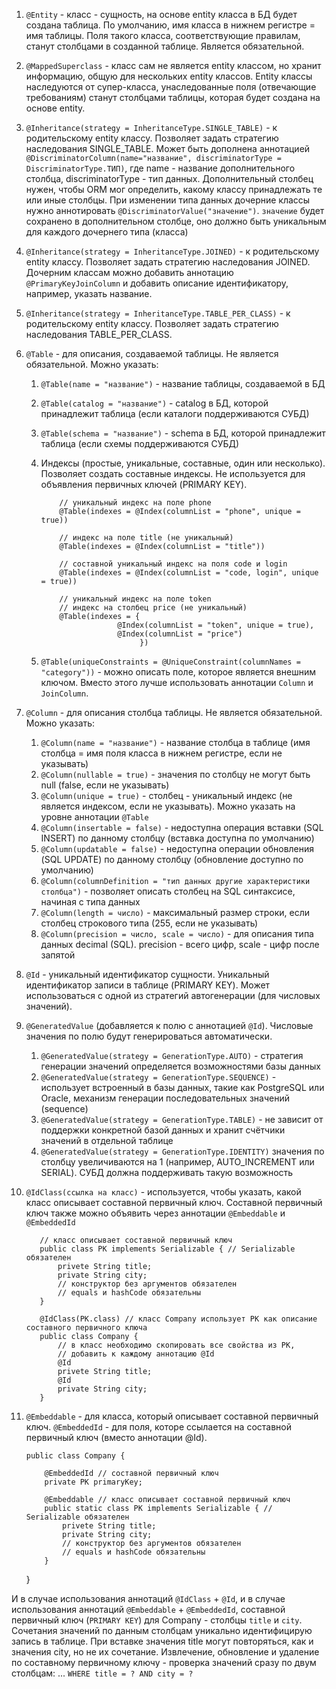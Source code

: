 1. `@Entity` - класс - сущность, на основе entity класса в БД будет создана таблица. По умолчанию, имя класса в нижнем
   регистре = имя таблицы. Поля такого класса, соответствующие правилам, станут столбцами в созданной таблице. Является
   обязательной.

2. `@MappedSuperclass` - класс сам не является entity классом, но хранит информацию, общую для нескольких entity
   классов.
   Entity классы наследуются от супер-класса, унаследованные поля (отвечающие требованиям) станут столбцами таблицы,
   которая будет создана на основе entity.
3. `@Inheritance(strategy = InheritanceType.SINGLE_TABLE)` - к родительскому entity классу. Позволяет задать стратегию
   наследования SINGLE_TABLE. Может быть дополнена
   аннотацией `@DiscriminatorColumn(name="название", discriminatorType = DiscriminatorType.ТИП)`, где name - название
   дополнительного столбца, discriminatorType - тип данных. Дополнительный столбец нужен, чтобы ORM мог определить,
   какому классу принадлежать те или иные столбцы. При изменении типа данных дочерние классы нужно аннотировать
   `@DiscriminatorValue("значение")`. `значение` будет сохранено в дополнительном столбце, оно должно быть уникальным
   для каждого дочернего типа (класса)
4. `@Inheritance(strategy = InheritanceType.JOINED)` - к родительскому entity классу. Позволяет задать стратегию
   наследования JOINED. Дочерним классам можно добавить аннотацию `@PrimaryKeyJoinColumn` и добавить описание
   идентификатору, например, указать название.
5. `@Inheritance(strategy = InheritanceType.TABLE_PER_CLASS)` - к родительскому entity классу. Позволяет задать
   стратегию наследования TABLE_PER_CLASS.

6. `@Table` - для описания, создаваемой таблицы. Не является обязательной. Можно указать:

    1) `@Table(name = "название")` - название таблицы, создаваемой в БД
    2) `@Table(catalog = "название")` - catalog в БД, которой принадлежит таблица (если каталоги поддерживаются СУБД)
    3) `@Table(schema = "название")` - schema в БД, которой принадлежит таблица (если схемы поддерживаются СУБД)
    4) Индексы (простые, уникальные, составные, один или несколько). Позволяет создать составные индексы. Не
       используется
       для объявления первичных ключей (PRIMARY KEY).

               // уникальный индекс на поле phone
               @Table(indexes = @Index(columnList = "phone", unique = true)) 

               // индекс на поле title (не уникальный) 
               @Table(indexes = @Index(columnList = "title")) 

               // составной уникальный индекс на поля code и login
               @Table(indexes = @Index(columnList = "code, login", unique = true)) 

               // уникальный индекс на поле token
               // индекс на столбец price (не уникальный) 
               @Table(indexes = {
                            @Index(columnList = "token", unique = true),
                            @Index(columnList = "price")
                                 })

    5) `@Table(uniqueConstraints = @UniqueConstraint(columnNames = "category"))` - можно описать поле, которое является
       внешним ключом. Вместо этого лучше использовать аннотации `Column` и `JoinColumn`.

7. `@Column` - для описания столбца таблицы. Не является обязательной. Можно указать:
    1) `@Column(name = "название")` - название столбца в таблице (имя столбца = имя поля класса в нижнем регистре, если
       не указывать)
    2) `@Column(nullable = true)` - значения по столбцу не могут быть null (false, если не указывать)
    3) `@Column(unique = true)` - столбец - уникальный индекс (не является индексом, если не указывать). Можно указать
       на уровне аннотации `@Table`
    4) `@Column(insertable = false)` - недоступна операция вставки (SQL INSERT) по данному столбцу (вставка доступна по
       умолчанию)
    5) `@Column(updatable = false)` - недоступна операции обновления (SQL UPDATE) по данному столбцу (обновление
       доступно по умолчанию)
    6) `@Column(columnDefinition = "тип данных другие характеристики столбца")` - позволяет описать столбец на SQL
       синтаксисе, начиная с типа данных
    7) `@Column(length = число)` - максимальный размер строки, если столбец строкового типа (255, если не указывать)
    8) `@Column(precision = число, scale = число)` - для описания типа данных decimal (SQL). precision - всего цифр,
       scale - цифр после запятой

8. `@Id` - уникальный идентификатор сущности. Уникальный идентификатор записи в таблице (PRIMARY KEY). Может
   использоваться с одной из стратегий автогенерации (для числовых значений).
9. `@GeneratedValue` (добавляется к полю с аннотацией `@Id`). Числовые значения по полю будут генерироваться
   автоматически.
    1) `@GeneratedValue(strategy = GenerationType.AUTO)` - стратегия генерации значений определяется возможностями базы
       данных
    2) `@GeneratedValue(strategy = GenerationType.SEQUENCE)` - использует встроенный в базы данных, такие как PostgreSQL
       или Oracle, механизм генерации последовательных значений (sequence)
    3) `@GeneratedValue(strategy = GenerationType.TABLE)` - не зависит от поддержки конкретной базой данных и хранит
       счётчики значений в отдельной таблице
    4) `@GeneratedValue(strategy = GenerationType.IDENTITY)` значения по столбцу увеличиваются на 1 (например,
       AUTO_INCREMENT или SERIAL). СУБД должна поддерживать такую возможность

10. `@IdClass(ссылка на класс)` - используется, чтобы указать, какой класс описывает составной первичный ключ. Составной
    первичный ключ также можно объявить через аннотации `@Embeddable` и `@EmbeddedId`


           // класс описывает составной первичный ключ
           public class PK implements Serializable { // Serializable обязателен
               privete String title;
               private String city;
               // конструктор без аргументов обязателен
               // equals и hashCode обязательны
           }
        
           @IdClass(PK.class) // класс Company использует PK как описание составного первичного ключа
           public class Company {
               // в класс необходимо скопировать все свойства из PK,
               // добавить к каждому аннотацию @Id
               @Id
               privete String title;
               @Id    
               private String city;
           }

11. `@Embeddable` - для класса, который описывает составной первичный ключ. `@EmbeddedId` - для поля, которе ссылается
    на составной первичный ключ (вместо аннотации @Id).

        public class Company {
            
            @EmbeddedId // составной первичный ключ
            private PK primaryKey;

            @Embeddable // класс описывает составной первичный ключ
            public static class PK implements Serializable { // Serializable обязателен
                privete String title;
                private String city;
                // конструктор без аргументов обязателен
                // equals и hashCode обязательны
            }
    }

И в случае использования аннотаций `@IdClass` + `@Id`, и в случае использования аннотаций `@Embeddable` + `@EmbeddedId`,
составной первичный ключ (`PRIMARY KEY`) для Company - столбцы `title` и `city`. Сочетания значений по данным столбцам
уникально идентифицирую запись в таблице. При вставке значения title могут повторяться, как и значения city, но не их
сочетание. Извлечение, обновление и удаление по составному первичному ключу - проверка значений сразу по двум
столбцам: ... `WHERE title = ? AND city = ?`

